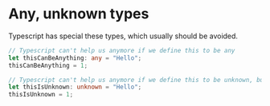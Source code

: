 # Any, unknown types

Typescript has special these types, which usually should be avoided.

```ts
// Typescript can't help us anymore if we define this to be any
let thisCanBeAnything: any = "Hello";
thisCanBeAnything = 1;

// Typescript can't help us anymore if we define this to be unknown, but still better to admit it than have any
let thisIsUnknown: unknown = "Hello";
thisIsUnknown = 1;
```
